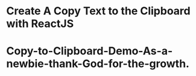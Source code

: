 # Create A Copy Text to the Clipboard with ReactJS
# Copy-to-Clipboard-Demo-As-a-newbie-thank-God-for-the-growth.
